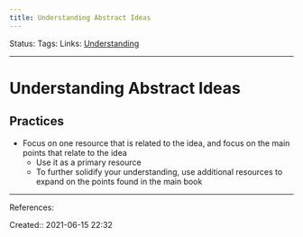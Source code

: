```yaml
---
title: Understanding Abstract Ideas
---
```

Status:
Tags: 
Links: [Understanding](out/understanding.md)
___
# Understanding Abstract Ideas
## Practices
- Focus on one resource that is related to the idea, and focus on the main points that relate to the idea
	- Use it as a primary resource
	- To further solidify your understanding, use additional resources to expand on the points found in the main book
___
References:

Created:: 2021-06-15 22:32
